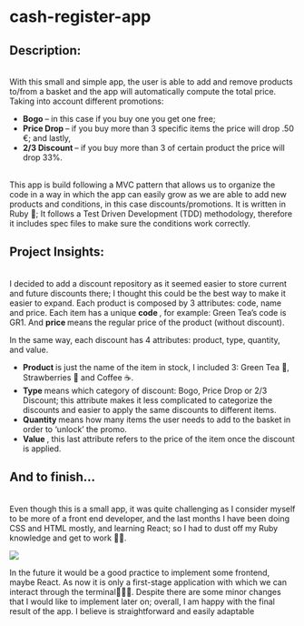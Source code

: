 # cash-register-app

<h2>Description:</h2>
<br>
With this small and simple app, the user is able to add and remove products to/from a basket and the app will automatically compute the total price. Taking into account different promotions: 
<br>
<ul>
  <li><strong> Bogo </strong> – in this case if you buy one you get one free; </li>
  <li><strong> Price Drop </strong> – if you buy more than 3 specific items the price will drop .50 €; and lastly, </li>
  <li><strong> 2/3 Discount </strong> – if you buy more than 3 of certain product the price will drop 33%. </li>
</ul>
<br>
This app is build following a MVC pattern that allows us to organize the code in a way in which the app can easily grow as we are able to add new products and conditions, in this case discounts/promotions. It is written in Ruby 💎; It follows a Test Driven Development (TDD) methodology, therefore it includes spec files to make sure the conditions work correctly.

<h2>Project Insights: </h2>
  <br>
  I decided to add a discount repository as it seemed easier to store current and future discounts there; I thought this could be the best way to make it easier to expand. Each product is composed by 3 attributes: code, name and price. Each item has a unique <strong> code </strong>, for example: Green Tea’s code is GR1. And <strong> price </strong> means the regular price of the product (without discount). 

In the same way, each discount has 4 attributes: product, type, quantity, and value. 
<ul>
  <li><strong> Product </strong> is just the name of the item in stock, I included 3: Green Tea 🍵, Strawberries 🍓 and Coffee ☕. </li>
  <li><strong> Type </strong> means which category of discount: Bogo, Price Drop or 2/3 Discount; this attribute makes it less complicated to categorize the discounts and easier to apply the same discounts to different items. </li>
  <li><strong> Quantity </strong> means how many items the user needs to add to the basket in order to ‘unlock’ the promo. </li>
  <li><strong> Value </strong>, this last attribute refers to the price of the item once the discount is applied. </li>
</ul>

<h2>And to finish…</h2>
  <br>
  Even though this is a small app, it was quite challenging as I consider myself to be more of a front end developer,
  and the last months I have been doing CSS and HTML mostly, and learning React; so I had to dust off my Ruby knowledge and get to work 💪🏻.<br>
  
  ![](https://c.tenor.com/58DNSt-Lvw0AAAAM/corgi-computer.gif)
  
  In the future it would be a good practice to implement some frontend, maybe React. As now it is only a first-stage application with which we can interact through the terminal👩🏻‍💻. Despite there are some minor changes that I would like to implement later on; overall, I am happy with the final result of the app. I believe is straightforward and easily adaptable
